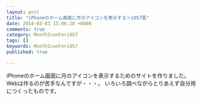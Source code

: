 ```yaml
---
layout: post
title: "iPhoneのホーム画面に月のアイコンを表示する＞iOS7風"
date: 2014-03-03 15:06:28 +0900
comments: true
category: MonthIconForiOS7
tags: []
keywords: MonthIconForiOS7
published: true

---
```

iPhoneのホーム画面に月のアイコンを表示するためのサイトを作りました。
Webは作るのが苦手なんですが・・・。
いろいろ調べながらとりあえず自分用につくったものです。

<div class="github-widget" data-repo="PGMY/MonthIconForiOS7"></div>

